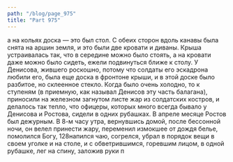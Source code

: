 ```yaml
---
path: "/blog/page_975"
title: "Part 975"
---
```


а на кольях доска — это был стол. С обеих сторон вдоль канавы была снята на аршин земля, и это были две кровати и диваны. Крыша устраивалась так, что в середине можно было стоять, а на кровати даже можно было сидеть, ежели подвинуться ближе к столу. У Денисова, жившего роскошно, потому что солдаты его эскадрона любили его, была еще доска в фронтоне крыши, и в этой доске было разбитое, но склеенное стекло. Когда было очень холодно, то к ступеням (в приемную, как называл Денисов эту часть балагана), приносили на железном загнутом листе жар из солдатских костров, и делалось так тепло, что офицеры, которых много всегда бывало у Денисова и Ростова, сидели в одних рубашках.
В апреле месяце Ростов был дежурным. В 8-м часу утра, вернувшись домой, после бессонной ночи, он велел принести жару, переменил измокшее от дождя белье, помолился Богу, 128напился чаю, согрелся, убрал в порядок вещи в своем уголке и на столе, и с обветрившимся, горевшим лицом, в одной рубашке, лег на спину, заложив руки п
